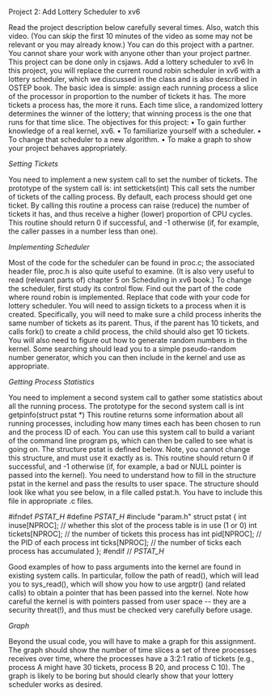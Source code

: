 Project 2: Add Lottery Scheduler to xv6


Read the project description below carefully several times. Also, watch this video. (You
can skip the first 10 minutes of the video as some may not be relevant or you may
already know.)
You can do this project with a partner. You cannot share your work with anyone other
than your project partner.
This project can be done only in csjaws.
Add a lottery scheduler to xv6
In this project, you will replace the current round robin scheduler in xv6 with a lottery
scheduler, which we discussed in the class and is also described in OSTEP book. The
basic idea is simple: assign each running process a slice of the processor in proportion
to the number of tickets it has. The more tickets a process has, the more it runs. Each
time slice, a randomized lottery determines the winner of the lottery; that winning
process is the one that runs for that time slice.
The objectives for this project:
• To gain further knowledge of a real kernel, xv6.
• To familiarize yourself with a scheduler.
• To change that scheduler to a new algorithm.
• To make a graph to show your project behaves appropriately.


*Setting Tickets*

You need to implement a new system call to set the number of tickets. The prototype of
the system call is:
int settickets(int)
This call sets the number of tickets of the calling process. By default, each process
should get one ticket. By calling this routine a process can raise (reduce) the number of
tickets it has, and thus receive a higher (lower) proportion of CPU cycles. This routine 
should return 0 if successful, and -1 otherwise (if, for example, the caller passes in a
number less than one).


*Implementing Scheduler*

Most of the code for the scheduler can be found in proc.c; the associated header
file, proc.h is also quite useful to examine. (It is also very useful to read (relevant parts
of) chapter 5 on Scheduling in xv6 book.)
To change the scheduler, first study its control flow. Find out the part of the code where
round robin is implemented. Replace that code with your code for lottery scheduler.
You will need to assign tickets to a process when it is created. Specifically, you will need
to make sure a child process inherits the same number of tickets as its parent. Thus, if
the parent has 10 tickets, and calls fork() to create a child process, the child should also
get 10 tickets.
You will also need to figure out how to generate random numbers in the kernel. Some
searching should lead you to a simple pseudo-random number generator, which you
can then include in the kernel and use as appropriate.


*Getting Process Statistics*

You need to implement a second system call to gather some statistics about all the
running process. The prototype for the second system call is
int getpinfo(struct pstat *)
This routine returns some information about all running processes, including how many
times each has been chosen to run and the process ID of each. You can use this system
call to build a variant of the command line program ps, which can then be called to see
what is going on. The structure pstat is defined below. Note, you cannot change this
structure, and must use it exactly as is. This routine should return 0 if successful, and -1
otherwise (if, for example, a bad or NULL pointer is passed into the kernel).
You need to understand how to fill in the structure pstat in the kernel and pass the
results to user space. The structure should look like what you see below, in a file
called pstat.h. You have to include this file in appropriate .c files.

#ifndef _PSTAT_H_
#define _PSTAT_H_
#include "param.h"
struct pstat {
 int inuse[NPROC]; // whether this slot of the process table is in use (1 or 0)
 int tickets[NPROC]; // the number of tickets this process has
 int pid[NPROC]; // the PID of each process
 int ticks[NPROC]; // the number of ticks each process has accumulated
};
#endif // _PSTAT_H_


Good examples of how to pass arguments into the kernel are found in existing system
calls. In particular, follow the path of read(), which will lead you to sys_read(), which
will show you how to use argptr() (and related calls) to obtain a pointer that has been
passed into the kernel. Note how careful the kernel is with pointers passed from user
space -- they are a security threat(!), and thus must be checked very carefully before
usage.


*Graph*

Beyond the usual code, you will have to make a graph for this assignment. The graph
should show the number of time slices a set of three processes receives over time,
where the processes have a 3:2:1 ratio of tickets (e.g., process A might have 30 tickets,
process B 20, and process C 10). The graph is likely to be boring but should clearly show
that your lottery scheduler works as desired.